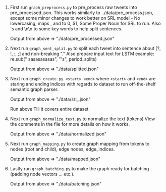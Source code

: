 1. First run `graph_preprocess.py` to pre_process raw tweets into pre_processed.json. This works similarly to ../data/pre_process.json, except some minor changes to work better on SRL model - No lowercasing, maps <number>, <user> and <money> to 0, $1, Some Proper Noun for SRL to run. Also 's and \n\n to some key words to help split sentences.

    Output from above => "./data/pre_processed.json"

2. Next run `graph_sent_split.py` to split each tweet into sentence about [?, !, :, ;] and non-breaking "." Also prepare input text for LSTM example: re.sub(" sasasasasas", "'s", period_splits)

    Output from above => "./data/splitted.json"

3. Next run `graph_create.py <start> <end>` where `<start>` and `<end>` are staring and ending indices with regards to dataset to run off-the-shelf semantic graph parser.

    Output from above => "./data/srl<start>_<end>.json" 

    Run above Till it covers entire dataset

4. Next run `graph_normalize_text.py` to normalize the text (tokens) View the comments in the file for more details on how it works.

    Output from above => "./data/normalized.json" 

5. Next run `graph_mapping.py` to create graph mapping from tokens to nodes (root and child), edge nodes, edge_indices.

    Output from above => "./data/mapped.json"

6. Lastly run `graph_batching.py` to make the graph ready for batching (padding node vectors ... etc.).

    Output from above => "./data/batching.json"
